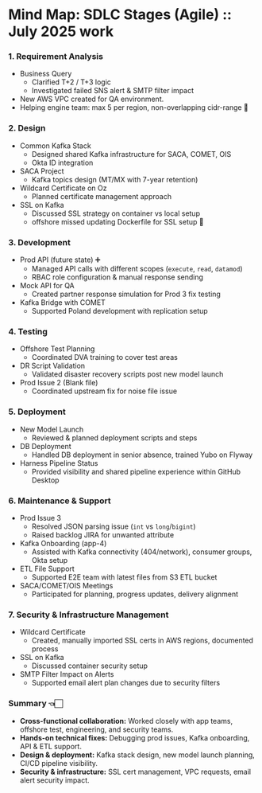 # Mind Map: SDLC Stages (Agile) :: July 2025 work

### 1. **Requirement Analysis**

- Business Query
    - Clarified T+2 / T+3 logic
    - Investigated failed SNS alert \& SMTP filter impact
- New AWS VPC created for QA environment. 
- Helping engine team: max 5 per region, non-overlapping cidr-range 🔸


### 2. **Design**

- Common Kafka Stack
    - Designed shared Kafka infrastructure for SACA, COMET, OIS
    - Okta ID integration
- SACA Project
    - Kafka topics design (MT/MX with 7-year retention)
- Wildcard Certificate on Oz
    - Planned certificate management approach
- SSL on Kafka
    - Discussed SSL strategy on container vs local setup
    - offshore missed updating Dockerfile for SSL setup 🔸


### 3. **Development**

- Prod API (future state) ➕
    - Managed API calls with different scopes (`execute`, `read`, `datamod`)
    - RBAC role configuration \& manual response sending
- Mock API for QA
    - Created partner response simulation for Prod 3 fix testing
- Kafka Bridge with COMET
    - Supported Poland development with replication setup


### 4. **Testing**

- Offshore Test Planning
    - Coordinated DVA training to cover test areas
- DR Script Validation
    - Validated disaster recovery scripts post new model launch
- Prod Issue 2 (Blank file)
    - Coordinated upstream fix for noise file issue


### 5. **Deployment**

- New Model Launch
    - Reviewed \& planned deployment scripts and steps
- DB Deployment
    - Handled DB deployment in senior absence, trained Yubo on Flyway
- Harness Pipeline Status
    - Provided visibility and shared pipeline experience within GitHub Desktop


### 6. **Maintenance \& Support**

- Prod Issue 3
    - Resolved JSON parsing issue (`int` vs `long`/`bigint`)
    - Raised backlog JIRA for unwanted attribute
- Kafka Onboarding (app-4)
    - Assisted with Kafka connectivity (404/network), consumer groups, Okta setup
- ETL File Support
    - Supported E2E team with latest files from S3 ETL bucket
- SACA/COMET/OIS Meetings
    - Participated for planning, progress updates, delivery alignment


### 7. **Security \& Infrastructure Management**

- Wildcard Certificate
    - Created, manually imported SSL certs in AWS regions, documented process
- SSL on Kafka
    - Discussed container security setup
- SMTP Filter Impact on Alerts
    - Supported email alert plan changes due to security filters


### Summary 👈🏻

- **Cross-functional collaboration:** Worked closely with app teams, offshore test, engineering, and security teams.
- **Hands-on technical fixes:** Debugging prod issues, Kafka onboarding, API \& ETL support.
- **Design \& deployment:** Kafka stack design, new model launch planning, CI/CD pipeline visibility.
- **Security \& infrastructure:** SSL cert management, VPC requests, email alert security impact.


